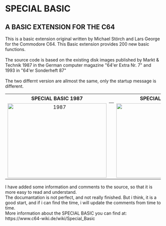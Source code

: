 # SPECIAL BASIC

## A BASIC EXTENSION FOR THE C64

This is a basic extension original written by Michael Störch and Lars George for the Commodore C64.
This Basic extension provides 200 new basic functions.<br />
<br />
The source code is based on the existing disk images published by Markt & Technik
1987 in the German computer magazine "64'er Extra Nr. 7" and 1993 in "64'er Sonderheft 87"
<br />
<br />
The two differnt version are allmost the same, only the startup message is different.

<body>

<div align="left">
<table border="0" cellpadding="6" width="600">
 <tr>
  <th>SPECIAL BASIC 1987</th>
  <th></th>
  <th>SPECIAL BASIC 1993</th>
 </tr><tr>

  <td align="center"><img src="https://github.com/LeshanDaFo/Special-Basic/assets/97148663/ab1d1069-4f4c-4efb-812a-23c79d07a97a" width="320" height="240" alt="1987"></td>
   <th></th>
   <td align="center"><img src="https://github.com/LeshanDaFo/Special-Basic/assets/97148663/2967f925-19ae-4457-8996-6d0a24ceac25" width="320" height="240" alt="1993"></td>
 </tr>
</table>
</div>

</body>
I have added some information and comments to the source, so that it is more easy to read and understand.<br />
The documantation is not perfect, and not really finished.
But i think, it is a good start, and if i can find the time, i will update the comments from time to time.<br />
More information about the SPECIAL BASIC you can find at: https://www.c64-wiki.de/wiki/Special_Basic
<br />
